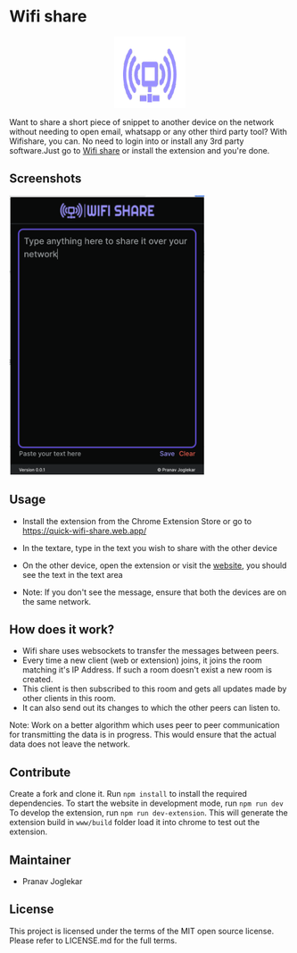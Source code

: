 # Wifi share

<p align="center">
  <img alt="Wifi Share's Logo" width="128" height="128" src="https://raw.githubusercontent.com/Pranav2612000/wifi_share/main/www/public/logoStoreIcon.png">
</p>

Want to share a short piece of snippet to another device on the network without needing to open email, whatsapp or any other third party tool? With Wifishare, you can. No need to login into or install any 3rd party software.Just go to [Wifi share](https://quick-wifi-share.web.app/) or install the extension and you're done.

## Screenshots
<img alt="Wifi Share's Screenshot 1" width="350" height="500" src="https://raw.githubusercontent.com/Pranav2612000/wifi_share/main/www/public/screenshot1.png">

## Usage
- Install the extension from the Chrome Extension Store or go to https://quick-wifi-share.web.app/
- In the textare, type in the text you wish to share with the other device
- On the other device, open the extension or visit the [website](https://quick-wifi-share.web.app/), you should see the text in the text area

- Note: If you don't see the message, ensure that both the devices are on the same network.

## How does it work?
- Wifi share uses websockets to transfer the messages between peers.
- Every time a new client (web or extension) joins, it joins the room matching it's IP Address. If such a room doesn't exist a new room is created.
- This client is then subscribed to this room and gets all updates made by other clients in this room.
- It can also send out its changes to which the other peers can listen to.

Note: Work on a better algorithm which uses peer to peer communication for transmitting the data is in progress. This would ensure that the actual data does not leave the network.

## Contribute
Create a fork and clone it. Run `npm install` to install the required dependencies.
To start the website in development mode, run `npm run dev`
To develop the extension, run `npm run dev-extension`. This will generate the extension build in `www/build` folder load it into chrome to test out the extension.

## Maintainer
- Pranav Joglekar

## License
This project is licensed under the terms of the MIT open source license. Please refer to LICENSE.md for the full terms.
